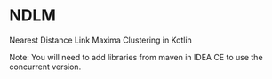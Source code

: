 # NDLM
Nearest Distance Link Maxima Clustering in Kotlin

Note: You will need to add libraries from maven in IDEA CE to use the concurrent version. 
